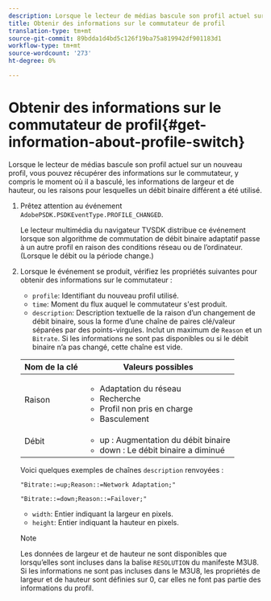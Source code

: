 ```yaml
---
description: Lorsque le lecteur de médias bascule son profil actuel sur un nouveau profil, vous pouvez récupérer des informations sur le commutateur, y compris le moment où il a basculé, les informations de largeur et de hauteur, ou les raisons pour lesquelles un débit binaire différent a été utilisé.
title: Obtenir des informations sur le commutateur de profil
translation-type: tm+mt
source-git-commit: 89bdda1d4bd5c126f19ba75a819942df901183d1
workflow-type: tm+mt
source-wordcount: '273'
ht-degree: 0%

---
```



# Obtenir des informations sur le commutateur de profil{#get-information-about-profile-switch}

Lorsque le lecteur de médias bascule son profil actuel sur un nouveau profil, vous pouvez récupérer des informations sur le commutateur, y compris le moment où il a basculé, les informations de largeur et de hauteur, ou les raisons pour lesquelles un débit binaire différent a été utilisé.

1. Prêtez attention au événement `AdobePSDK.PSDKEventType.PROFILE_CHANGED`.

   Le lecteur multimédia du navigateur TVSDK distribue ce événement lorsque son algorithme de commutation de débit binaire adaptatif passe à un autre profil en raison des conditions réseau ou de l’ordinateur. (Lorsque le débit ou la période change.)
1. Lorsque le événement se produit, vérifiez les propriétés suivantes pour obtenir des informations sur le commutateur :

   * `profile`: Identifiant du nouveau profil utilisé.
   * `time`: Moment du flux auquel le commutateur s&#39;est produit.
   * `description`: Description textuelle de la raison d’un changement de débit binaire, sous la forme d’une chaîne de paires clé/valeur séparées par des points-virgules. Inclut un maximum de `Reason` et un `Bitrate`. Si les informations ne sont pas disponibles ou si le débit binaire n’a pas changé, cette chaîne est vide.

   <table id="table_E400FD9C57FF40CBAC14AF6847CD8301"> 
    <thead> 
      <tr> 
      <th colname="col1" class="entry"> Nom de la clé </th> 
      <th colname="col2" class="entry"> Valeurs possibles </th> 
      </tr> 
    </thead>
    <tbody> 
      <tr> 
      <td colname="col1"> <span class="codeph"> Raison  </span> </td> 
      <td colname="col2"> 
        <ul id="ul_37DDE3F297634ED6B47DF5D73F969369"> 
        <li id="li_E374B029E1AF40689D70A9D30E057C5B">Adaptation du réseau </li> 
        <li id="li_753862EEF1C9474EA8E20C89F5EF5D8D">Recherche </li> 
        <li id="li_EC14923F92CF4D11A47928A8D2DE6D8B">Profil non pris en charge </li> 
        <li id="li_695AB4A89C9D4833AF6D8B6424FC912B">Basculement </li> 
        </ul> </td> 
      </tr> 
      <tr> 
      <td colname="col1"> <span class="codeph"> Débit  </span> </td> 
      <td colname="col2"> 
        <ul id="ul_1B49BD90A91147359712E1AFD8877E23"> 
        <li id="li_1C8E593C65D34742B14A8D0EAD43E0A9"> <span class="codeph"> up  </span>: Augmentation du débit binaire </li> 
        <li id="li_B1A00E3985A849B6855E15CF70D79BB8"> <span class="codeph"> down  </span>: Le débit binaire a diminué </li> 
        </ul> </td> 
      </tr> 
    </tbody> 
    </table>

   Voici quelques exemples de chaînes `description` renvoyées :

   ```
   "Bitrate::=up;Reason::=Network Adaptation;" 
   
   "Bitrate::=down;Reason::=Failover;"
   ```

   * `width`: Entier indiquant la largeur en pixels.
   * `height`: Entier indiquant la hauteur en pixels.

   >[!NOTE]
   >
   >Les données de largeur et de hauteur ne sont disponibles que lorsqu’elles sont incluses dans la balise `RESOLUTION` du manifeste M3U8. Si les informations ne sont pas incluses dans le M3U8, les propriétés de largeur et de hauteur sont définies sur 0, car elles ne font pas partie des informations du profil.
